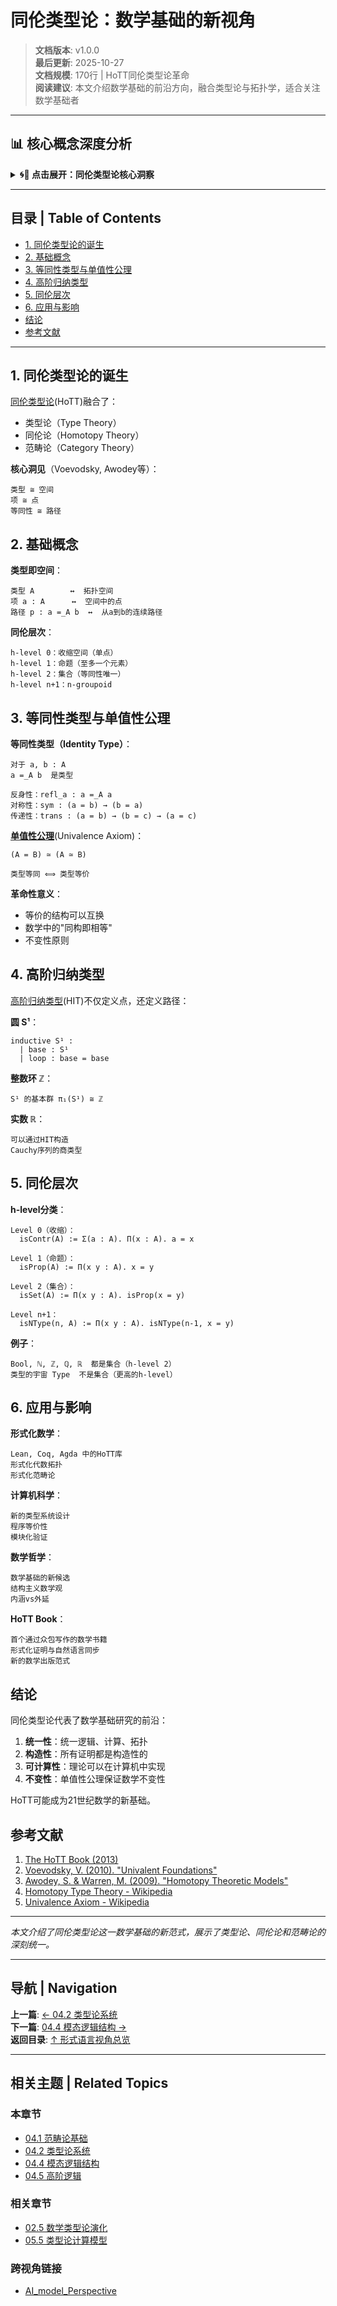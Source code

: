 # 同伦类型论：数学基础的新视角

> **文档版本**: v1.0.0  
> **最后更新**: 2025-10-27  
> **文档规模**: 170行 | HoTT同伦类型论革命  
> **阅读建议**: 本文介绍数学基础的前沿方向，融合类型论与拓扑学，适合关注数学基础者

---

## 📊 核心概念深度分析

<details>
<summary><b>🌀🔗 点击展开：同伦类型论核心洞察</b></summary>

**终极洞察**: 同伦类型论（HoTT）：数学基础革命性统一。核心洞见（Voevodsky, Awodey）：类型≅空间，项≅点，等同性≅路径。三大支柱：①等同性类型（Identity Type）：a=_A b，路径归纳②单值性公理（Univalence Axiom, UA）：等价即等同，(A≃B)≃(A=B)③高阶归纳类型（HIT）：直接定义拓扑空间（S¹、悬垂、商空间）。同伦层次：h-level 0（收缩）→1（命题）→2（集合）→n（n-groupoid）→∞（∞-groupoid）。Curry-Howard-Voevodsky同构：逻辑↔类型论↔同伦论。应用：Coq-HoTT、Agda-Cubical、Lean 4。哲学意义：挑战集合论基础（ZFC），提供构造性数学新视角。未来：Cubical类型论（可计算UA）、高阶范畴论计算化。

</details>

---

## 目录 | Table of Contents

- [1. 同伦类型论的诞生](#1-同伦类型论的诞生)
- [2. 基础概念](#2-基础概念)
- [3. 等同性类型与单值性公理](#3-等同性类型与单值性公理)
- [4. 高阶归纳类型](#4-高阶归纳类型)
- [5. 同伦层次](#5-同伦层次)
- [6. 应用与影响](#6-应用与影响)
- [结论](#结论)
- [参考文献](#参考文献)

---

## 1. 同伦类型论的诞生

[同伦类型论](https://en.wikipedia.org/wiki/Homotopy_type_theory)(HoTT)融合了：
- 类型论（Type Theory）
- 同伦论（Homotopy Theory）
- 范畴论（Category Theory）

**核心洞见**（Voevodsky, Awodey等）：
```
类型 ≅ 空间
项 ≅ 点
等同性 ≅ 路径
```

## 2. 基础概念

**类型即空间**：
```
类型 A        ↔  拓扑空间
项 a : A      ↔  空间中的点
路径 p : a =_A b  ↔  从a到b的连续路径
```

**同伦层次**：
```
h-level 0：收缩空间（单点）
h-level 1：命题（至多一个元素）
h-level 2：集合（等同性唯一）
h-level n+1：n-groupoid
```

## 3. 等同性类型与单值性公理

**等同性类型（Identity Type）**：
```
对于 a, b : A
a =_A b  是类型

反身性：refl_a : a =_A a
对称性：sym : (a = b) → (b = a)
传递性：trans : (a = b) → (b = c) → (a = c)
```

**[单值性公理](https://en.wikipedia.org/wiki/Univalence_axiom)**(Univalence Axiom)：
```
(A = B) ≃ (A ≃ B)

类型等同 ⟺ 类型等价
```

**革命性意义**：
- 等价的结构可以互换
- 数学中的"同构即相等"
- 不变性原则

## 4. 高阶归纳类型

[高阶归纳类型](https://en.wikipedia.org/wiki/Higher_inductive_type)(HIT)不仅定义点，还定义路径：

**圆 S¹**：
```
inductive S¹ :
  | base : S¹
  | loop : base = base
```

**整数环 ℤ**：
```
S¹ 的基本群 π₁(S¹) ≅ ℤ
```

**实数 ℝ**：
```
可以通过HIT构造
Cauchy序列的商类型
```

## 5. 同伦层次

**h-level分类**：

```
Level 0（收缩）：
  isContr(A) := Σ(a : A). Π(x : A). a = x

Level 1（命题）：
  isProp(A) := Π(x y : A). x = y

Level 2（集合）：
  isSet(A) := Π(x y : A). isProp(x = y)

Level n+1：
  isNType(n, A) := Π(x y : A). isNType(n-1, x = y)
```

**例子**：
```
Bool, ℕ, ℤ, ℚ, ℝ  都是集合（h-level 2）
类型的宇宙 Type  不是集合（更高的h-level）
```

## 6. 应用与影响

**形式化数学**：
```
Lean, Coq, Agda 中的HoTT库
形式化代数拓扑
形式化范畴论
```

**计算机科学**：
```
新的类型系统设计
程序等价性
模块化验证
```

**数学哲学**：
```
数学基础的新候选
结构主义数学观
内涵vs外延
```

**HoTT Book**：
```
首个通过众包写作的数学书籍
形式化证明与自然语言同步
新的数学出版范式
```

## 结论

同伦类型论代表了数学基础研究的前沿：

1. **统一性**：统一逻辑、计算、拓扑
2. **构造性**：所有证明都是构造性的
3. **可计算性**：理论可以在计算机中实现
4. **不变性**：单值性公理保证数学不变性

HoTT可能成为21世纪数学的新基础。

## 参考文献

1. [The HoTT Book (2013)](https://homotopytypetheory.org/book/)
2. [Voevodsky, V. (2010). "Univalent Foundations"](https://en.wikipedia.org/wiki/Vladimir_Voevodsky)
3. [Awodey, S. & Warren, M. (2009). "Homotopy Theoretic Models"](https://en.wikipedia.org/wiki/Steve_Awodey)
4. [Homotopy Type Theory - Wikipedia](https://en.wikipedia.org/wiki/Homotopy_type_theory)
5. [Univalence Axiom - Wikipedia](https://en.wikipedia.org/wiki/Univalence_axiom)

---

*本文介绍了同伦类型论这一数学基础的新范式，展示了类型论、同伦论和范畴论的深刻统一。*

---

## 导航 | Navigation

**上一篇**: [← 04.2 类型论系统](./04.2_Type_Theory_Systems.md)  
**下一篇**: [04.4 模态逻辑结构 →](./04.4_Modal_Logic_Structures.md)  
**返回目录**: [↑ 形式语言视角总览](../README.md)

---

## 相关主题 | Related Topics

### 本章节
- [04.1 范畴论基础](./04.1_Category_Theory_Foundations.md)
- [04.2 类型论系统](./04.2_Type_Theory_Systems.md)
- [04.4 模态逻辑结构](./04.4_Modal_Logic_Structures.md)
- [04.5 高阶逻辑](./04.5_Higher_Order_Logic.md)

### 相关章节
- [02.5 数学类型论演化](../02_Scientific_Correspondence/02.5_Mathematics_Type_Theory_Evolution.md)
- [05.5 类型论计算模型](../05_Computational_Models/05.5_Type_Theory_Computational_Models.md)

### 跨视角链接
- [AI_model_Perspective](../../AI_model_Perspective/README.md)

